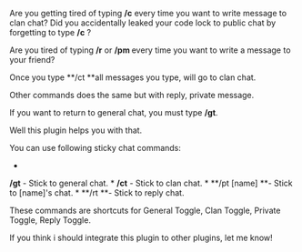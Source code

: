 Are you getting tired of typing **/c** every time you want to write message to clan chat? Did you accidentally leaked your code lock to public chat by forgetting to type **/c** ?


Are you tired of typing **/r** or **/pm <name>** every time you want to write a message to your friend?


Once you type **/ct **all messages you type, will go to clan chat.

Other commands does the same but with reply, private message.

If you want to return to general chat, you must type **/gt**.


Well this plugin helps you with that.


You can use following sticky chat commands:


* 
**/gt** - Stick to general chat.
* 
**/ct** - Stick to clan chat.
* 
**/pt [name] **- Stick to [name]'s chat.
* 
**/rt **- Stick to reply chat.

These commands are shortcuts for General Toggle, Clan Toggle, Private Toggle, Reply Toggle.


If you think i should integrate this plugin to other plugins, let me know!